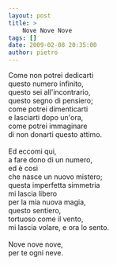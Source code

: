 ```yaml
---
layout: post
title: >
    Nove Nove Nove
tags: []
date: 2009-02-08 20:35:00
author: pietro
---
```

Come non potrei dedicarti<br/>questo numero infinito,<br/>questo sei all'incontrario,<br/>questo segno di pensiero;<br/>come potrei dimenticarti<br/>e lasciarti dopo un'ora,<br/>come potrei immaginare<br/>di non donarti questo attimo.<br/><br/>Ed eccomi qui,<br/>a fare dono di un numero,<br/>ed è così<br/>che nasce un nuovo mistero;<br/>questa imperfetta simmetria<br/>mi lascia libero<br/>per la mia nuova magia,<br/>questo sentiero,<br/>tortuoso come il vento,<br/>mi lascia volare, e ora lo sento.<br/><br/>Nove nove nove,<br/>per te ogni neve.
